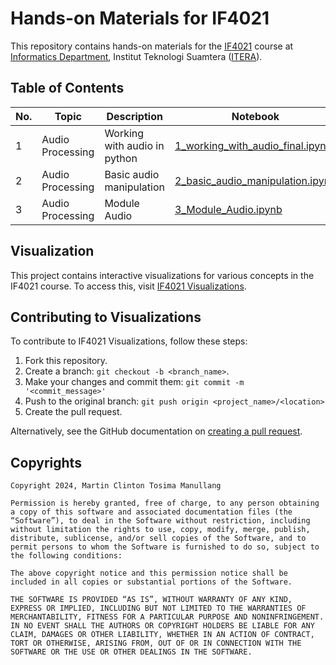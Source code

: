 # Hands-on Materials for IF4021

This repository contains hands-on materials for the [IF4021](https://mctm.web.id/course/if4021) course at [Informatics Department](https://if.itera.ac.id), Institut Teknologi Suamtera ([ITERA](https://itera.ac.id)).


## Table of Contents
| No. | Topic            | Description                  | Notebook                                                                                                                           |
| --- | ---------------- | ---------------------------- | ---------------------------------------------------------------------------------------------------------------------------------- |
| 1   | Audio Processing | Working with audio in python | [1_working_with_audio_final.ipynb](https://github.com/informatika-itera/if4021-handson/blob/main/1_working_with_audio_final.ipynb) |
| 2   | Audio Processing | Basic audio manipulation     | [2_basic_audio_manipulation.ipynb](https://github.com/informatika-itera/if4021-handson/blob/main/2_basic_audio_manipulation.ipynb) |
| 3   | Audio Processing | Module Audio                 | [3_Module_Audio.ipynb](https://github.com/informatika-itera/if4021-handson/blob/main/3_Module_Audio.ipynb)                               |

## Visualization

This project contains interactive visualizations for various concepts in the IF4021 course. To access this, visit [IF4021 Visualizations](https://invis.mctm.web.id/).


## Contributing to Visualizations

To contribute to IF4021 Visualizations, follow these steps:

1. Fork this repository.
2. Create a branch: `git checkout -b <branch_name>`.
3. Make your changes and commit them: `git commit -m '<commit_message>'`
4. Push to the original branch: `git push origin <project_name>/<location>`
5. Create the pull request.

Alternatively, see the GitHub documentation on [creating a pull request](https://help.github.com/en/github/collaborating-with-issues-and-pull-requests/creating-a-pull-request).

## Copyrights
```
Copyright 2024, Martin Clinton Tosima Manullang

Permission is hereby granted, free of charge, to any person obtaining a copy of this software and associated documentation files (the “Software”), to deal in the Software without restriction, including without limitation the rights to use, copy, modify, merge, publish, distribute, sublicense, and/or sell copies of the Software, and to permit persons to whom the Software is furnished to do so, subject to the following conditions:

The above copyright notice and this permission notice shall be included in all copies or substantial portions of the Software.

THE SOFTWARE IS PROVIDED “AS IS”, WITHOUT WARRANTY OF ANY KIND, EXPRESS OR IMPLIED, INCLUDING BUT NOT LIMITED TO THE WARRANTIES OF MERCHANTABILITY, FITNESS FOR A PARTICULAR PURPOSE AND NONINFRINGEMENT. IN NO EVENT SHALL THE AUTHORS OR COPYRIGHT HOLDERS BE LIABLE FOR ANY CLAIM, DAMAGES OR OTHER LIABILITY, WHETHER IN AN ACTION OF CONTRACT, TORT OR OTHERWISE, ARISING FROM, OUT OF OR IN CONNECTION WITH THE SOFTWARE OR THE USE OR OTHER DEALINGS IN THE SOFTWARE.
```